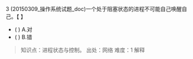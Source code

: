 3
(20150309_操作系统试题_doc)一个处于阻塞状态的进程不可能自己唤醒自己。【 】
- ( ) A.对 
- ( ) B.错

> 知识点：进程状态与控制。
> 出处：网络
> 难度：1
> 解释
